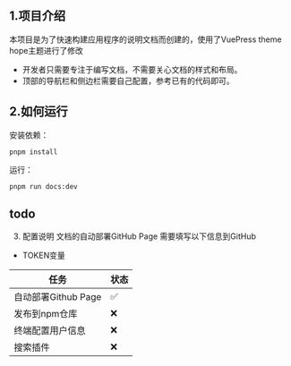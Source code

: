 ## 1.项目介绍

本项目是为了快速构建应用程序的说明文档而创建的，使用了VuePress theme hope主题进行了修改

+ 开发者只需要专注于编写文档，不需要关心文档的样式和布局。
+ 顶部的导航栏和侧边栏需要自己配置，参考已有的代码即可。

## 2.如何运行

安装依赖：

```shell
pnpm install
```

运行：

```shell
pnpm run docs:dev
```

## todo

3. 配置说明
文档的自动部署GitHub Page 需要填写以下信息到GitHub 
+ TOKEN变量

| 任务              | 状态 |
|-----------------|----|
| 自动部署Github Page | ✅  |
| 发布到npm仓库        | ❌  |
| 终端配置用户信息        | ❌  |
| 搜索插件            | ❌  |


